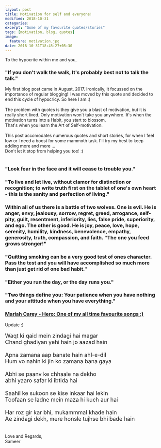 ```yaml
---
layout: post
title: Motivation for self and everyone!
modified: 2018-10-31
categories: 
excerpt: "Some of my favourite quotes/stories"
tags: [motivation, blog, quotes]
image:
  feature: motivation.jpg
date: 2018-10-31T18:45:27+05:30
---
```


To the hypocrite within me and you,
### "If you don't walk the walk, It's probably best not to talk the talk."
My first blog post came in August, 2017. Ironically, it focussed on the importance of regular blogging! I was moved by this quote and decided to end this cycle of hypocricy. So here I am :)<br><br>
The problem with quotes is they give you a blast of motivation, but it is really short lived. Only motivation won't take you anywhere. It's when the motivation turns into a Habit, you start to blossom.<br>
That's when you learn the Art of Self-motivation.<br><br>
This post accomodates numerous quotes and short stories, for when I feel low or I need a boost for some mammoth task. I'll try my best to keep adding more and more ...<br>
Don't let it stop from helping you too! :)<br><br>
### "Look fear in the face and it will cease to trouble you."
<!-- <br><br> -->
### "To live and let live, without clamor for distinction or recognition; to write truth first on the tablet of one's own heart - this is the sanity and perfection of living."
<!-- <br><br> -->
### Within all of us there is a battle of two wolves. One is evil. He is anger, envy, jealousy, sorrow, regret, greed, arrogance, self-pity, guilt, resentment, inferiority, lies, false pride, superiority, and ego. The other is good. He is joy, peace, love, hope, serenity, humility, kindness, benevolence, empathy, generosity, truth, compassion, and faith. "The one you feed grows stronger!"
<!-- <br><br> -->
### "Quitting smoking can be a very good test of ones character. Pass the test and you will have accomplished so much more than just get rid of one bad habit."
<!-- <br><br> -->
### "Either you run the day, or the day runs you."
<!-- <br><br> -->
### "Two things define you: Your patience when you have nothing and your attitude when you have everything."
<!-- <br><br> -->
### [Mariah Carey - Hero: One of my all time favourite songs :)](https://www.youtube.com/watch?v=0IA3ZvCkRkQ)
Update :)<br><br>
<font size="4">
Waqt ki qaid mein zindagi hai magar<br>
Chand ghadiyan yehi hain jo aazad hain<br><br>
</font>
<font size="4">
Apna zamana aap banate hain ahl-e-dil<br>
Hum vo nahin ki jin ko zamana bana gaya<br><br>
</font>
<font size="4">
Abhi se paanv ke chhaale na dekho<br>
abhi yaaro safar ki ibtida hai<br><br>
</font>
<font size="4">
Saahil ke sukoon se kise inkaar hai lekin<br>
Toofaan se ladne mein maza hi kuch aur hai<br><br>
</font>
<font size="4">
Har roz gir kar bhi, mukammmal khade hain<br>
Ae zindagi dekh, mere honsle tujhse bhi bade hain<br><br>
</font>
<br>
Love and Regards,<br>
Sameer